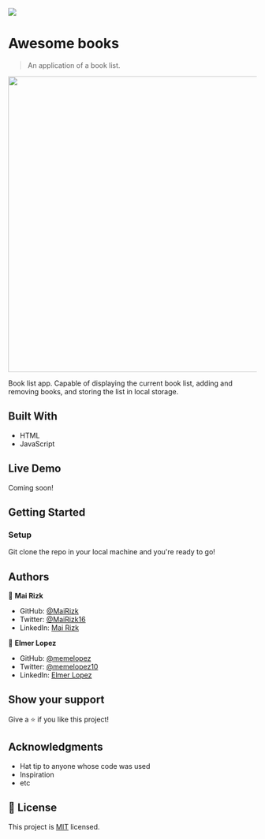 ![](https://img.shields.io/badge/Microverse-blueviolet)

# Awesome books 

> An application of a book list.

<img src="https://user-images.githubusercontent.com/6587226/129101028-8bd1b324-b77a-44e5-9721-35e5330185b7.png" width="600">

Book list app. Capable of displaying the current book list, adding and removing books, and storing the list in local storage. 

## Built With

- HTML
- JavaScript

## Live Demo

Coming soon!

## Getting Started

### Setup

Git clone the repo in your local machine and you're ready to go! 


## Authors

👤 **Mai Rizk**

- GitHub: [@MaiRizk](https://github.com/MaiRizk)
- Twitter: [@MaiRizk16](https://twitter.com/MaiRizk16)
- LinkedIn: [Mai Rizk](https://www.linkedin.com/in/mai-rizk-252722188/)

👤 **Elmer Lopez**

- GitHub: [@memelopez](https://github.com/memelopez/)
- Twitter: [@memelopez10](https://twitter.com/memelopez10)
- LinkedIn: [Elmer Lopez](https://www.linkedin.com/in/elmer-lopez-51b187200/)

## Show your support

Give a ⭐️ if you like this project!

## Acknowledgments

- Hat tip to anyone whose code was used
- Inspiration
- etc

## 📝 License

This project is [MIT](https://github.com/IjayAbby/Web-Scraper-Ruby-Capstone-Project/blob/development/LICENSE) licensed.